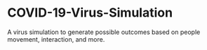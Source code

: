 # COVID-19-Virus-Simulation
A virus simulation to generate possible outcomes based on people movement, interaction, and more.
